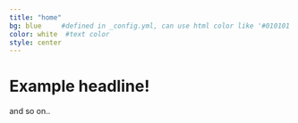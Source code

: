 ```yaml
---
title: "home"
bg: blue     #defined in _config.yml, can use html color like '#010101'
color: white  #text color
style: center
---
```


# Example headline!
and so on..
